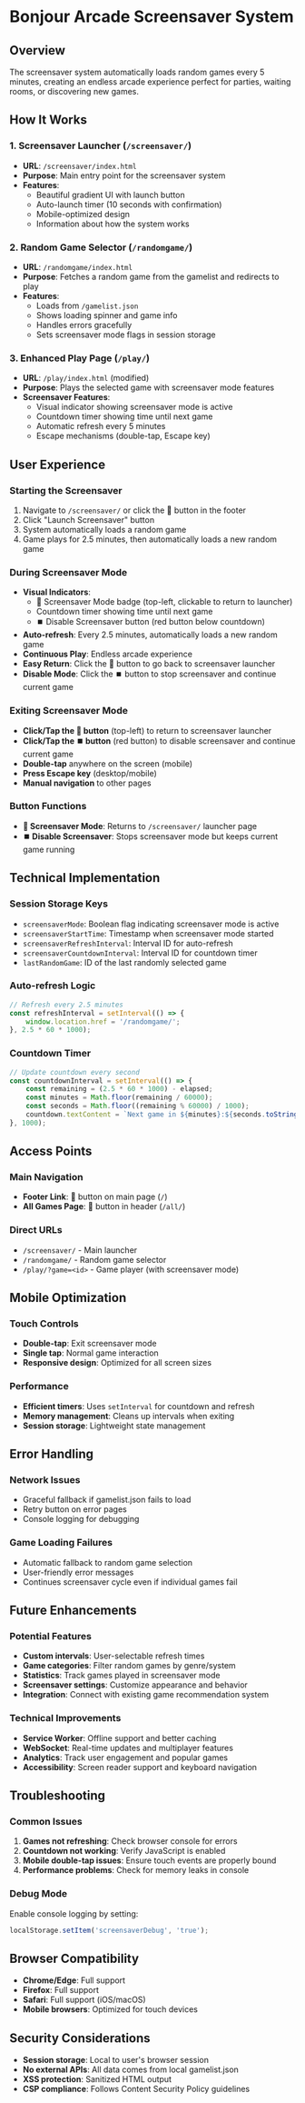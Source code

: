 # Bonjour Arcade Screensaver System

## Overview
The screensaver system automatically loads random games every 5 minutes, creating an endless arcade experience perfect for parties, waiting rooms, or discovering new games.

## How It Works

### 1. Screensaver Launcher (`/screensaver/`)
- **URL**: `/screensaver/index.html`
- **Purpose**: Main entry point for the screensaver system
- **Features**:
  - Beautiful gradient UI with launch button
  - Auto-launch timer (10 seconds with confirmation)
  - Mobile-optimized design
  - Information about how the system works

### 2. Random Game Selector (`/randomgame/`)
- **URL**: `/randomgame/index.html`
- **Purpose**: Fetches a random game from the gamelist and redirects to play
- **Features**:
  - Loads from `/gamelist.json`
  - Shows loading spinner and game info
  - Handles errors gracefully
  - Sets screensaver mode flags in session storage

### 3. Enhanced Play Page (`/play/`)
- **URL**: `/play/index.html` (modified)
- **Purpose**: Plays the selected game with screensaver mode features
- **Screensaver Features**:
  - Visual indicator showing screensaver mode is active
  - Countdown timer showing time until next game
  - Automatic refresh every 5 minutes
  - Escape mechanisms (double-tap, Escape key)

## User Experience

### Starting the Screensaver
1. Navigate to `/screensaver/` or click the 🔄 button in the footer
2. Click "Launch Screensaver" button
3. System automatically loads a random game
4. Game plays for 2.5 minutes, then automatically loads a new random game

### During Screensaver Mode
- **Visual Indicators**: 
  - 🔄 Screensaver Mode badge (top-left, clickable to return to launcher)
  - Countdown timer showing time until next game
  - ⏹️ Disable Screensaver button (red button below countdown)
- **Auto-refresh**: Every 2.5 minutes, automatically loads a new random game
- **Continuous Play**: Endless arcade experience
- **Easy Return**: Click the 🔄 button to go back to screensaver launcher
- **Disable Mode**: Click the ⏹️ button to stop screensaver and continue current game

### Exiting Screensaver Mode
- **Click/Tap the 🔄 button** (top-left) to return to screensaver launcher
- **Click/Tap the ⏹️ button** (red button) to disable screensaver and continue current game
- **Double-tap** anywhere on the screen (mobile)
- **Press Escape key** (desktop/mobile)
- **Manual navigation** to other pages

### Button Functions
- **🔄 Screensaver Mode**: Returns to `/screensaver/` launcher page
- **⏹️ Disable Screensaver**: Stops screensaver mode but keeps current game running

## Technical Implementation

### Session Storage Keys
- `screensaverMode`: Boolean flag indicating screensaver mode is active
- `screensaverStartTime`: Timestamp when screensaver mode started
- `screensaverRefreshInterval`: Interval ID for auto-refresh
- `screensaverCountdownInterval`: Interval ID for countdown timer
- `lastRandomGame`: ID of the last randomly selected game

### Auto-refresh Logic
```javascript
// Refresh every 2.5 minutes
const refreshInterval = setInterval(() => {
    window.location.href = '/randomgame/';
}, 2.5 * 60 * 1000);
```

### Countdown Timer
```javascript
// Update countdown every second
const countdownInterval = setInterval(() => {
    const remaining = (2.5 * 60 * 1000) - elapsed;
    const minutes = Math.floor(remaining / 60000);
    const seconds = Math.floor((remaining % 60000) / 1000);
    countdown.textContent = `Next game in ${minutes}:${seconds.toString().padStart(2, '0')}`;
}, 1000);
```

## Access Points

### Main Navigation
- **Footer Link**: 🔄 button on main page (`/`)
- **All Games Page**: 🔄 button in header (`/all/`)

### Direct URLs
- `/screensaver/` - Main launcher
- `/randomgame/` - Random game selector
- `/play/?game=<id>` - Game player (with screensaver mode)

## Mobile Optimization

### Touch Controls
- **Double-tap**: Exit screensaver mode
- **Single tap**: Normal game interaction
- **Responsive design**: Optimized for all screen sizes

### Performance
- **Efficient timers**: Uses `setInterval` for countdown and refresh
- **Memory management**: Cleans up intervals when exiting
- **Session storage**: Lightweight state management

## Error Handling

### Network Issues
- Graceful fallback if gamelist.json fails to load
- Retry button on error pages
- Console logging for debugging

### Game Loading Failures
- Automatic fallback to random game selection
- User-friendly error messages
- Continues screensaver cycle even if individual games fail

## Future Enhancements

### Potential Features
- **Custom intervals**: User-selectable refresh times
- **Game categories**: Filter random games by genre/system
- **Statistics**: Track games played in screensaver mode
- **Screensaver settings**: Customize appearance and behavior
- **Integration**: Connect with existing game recommendation system

### Technical Improvements
- **Service Worker**: Offline support and better caching
- **WebSocket**: Real-time updates and multiplayer features
- **Analytics**: Track user engagement and popular games
- **Accessibility**: Screen reader support and keyboard navigation

## Troubleshooting

### Common Issues
1. **Games not refreshing**: Check browser console for errors
2. **Countdown not working**: Verify JavaScript is enabled
3. **Mobile double-tap issues**: Ensure touch events are properly bound
4. **Performance problems**: Check for memory leaks in console

### Debug Mode
Enable console logging by setting:
```javascript
localStorage.setItem('screensaverDebug', 'true');
```

## Browser Compatibility
- **Chrome/Edge**: Full support
- **Firefox**: Full support
- **Safari**: Full support (iOS/macOS)
- **Mobile browsers**: Optimized for touch devices

## Security Considerations
- **Session storage**: Local to user's browser session
- **No external APIs**: All data comes from local gamelist.json
- **XSS protection**: Sanitized HTML output
- **CSP compliance**: Follows Content Security Policy guidelines
